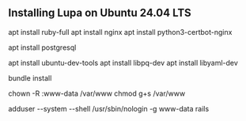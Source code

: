 Installing Lupa on Ubuntu 24.04 LTS
-----------------------------------


apt install ruby-full
apt install nginx
apt install python3-certbot-nginx

apt install postgresql

apt install ubuntu-dev-tools
apt install libpq-dev
apt install libyaml-dev

bundle install

chown -R :www-data /var/www
chmod g+s /var/www

adduser --system --shell /usr/sbin/nologin -g www-data rails
